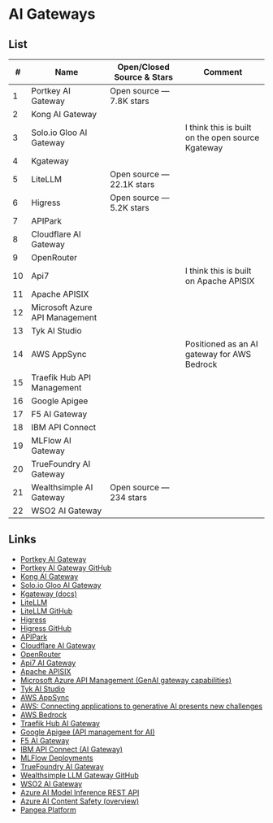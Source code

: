 <!-- markdownlint-disable -->
<!-- vale off -->
# AI Gateways

## List

| #  | Name                           | Open/Closed Source & Stars | Comment                                          |
| --- | ------------------------------ | --------------------------- | ------------------------------------------------ |
| 1  | Portkey AI Gateway             | Open source — 7.8K stars    |                                                  |
| 2  | Kong AI Gateway                |                             |                                                  |
| 3  | Solo.io Gloo AI Gateway        |                             | I think this is built on the open source Kgateway |
| 4  | Kgateway                       |                             |                                                  |
| 5  | LiteLLM                        | Open source — 22.1K stars   |                                                  |
| 6  | Higress                        | Open source — 5.2K stars    |                                                  |
| 7  | APIPark                        |                             |                                                  |
| 8  | Cloudflare AI Gateway          |                             |                                                  |
| 9  | OpenRouter                     |                             |                                                  |
| 10 | Api7                           |                             | I think this is built on Apache APISIX           |
| 11 | Apache APISIX                  |                             |                                                  |
| 12 | Microsoft Azure API Management |                             |                                                  |
| 13 | Tyk AI Studio                  |                             |                                                  |
| 14 | AWS AppSync                    |                             | Positioned as an AI gateway for AWS Bedrock      |
| 15 | Traefik Hub API Management     |                             |                                                  |
| 16 | Google Apigee                  |                             |                                                  |
| 17 | F5 AI Gateway                  |                             |                                                  |
| 18 | IBM API Connect                |                             |                                                  |
| 19 | MLFlow AI Gateway              |                             |                                                  |
| 20 | TrueFoundry AI Gateway         |                             |                                                  |
| 21 | Wealthsimple AI Gateway        | Open source — 234 stars     |                                                  |
| 22 | WSO2 AI Gateway                |                             |                                                  |

## Links

- [Portkey AI Gateway](https://portkey.ai/features/ai-gateway)
- [Portkey AI Gateway GitHub](https://github.com/Portkey-AI/gateway)
- [Kong AI Gateway](https://konghq.com/products/kong-ai-gateway)
- [Solo.io Gloo AI Gateway](https://www.solo.io/products/gloo-ai-gateway)
- [Kgateway (docs)](https://kgateway.dev/docs/ai/)
- [LiteLLM](https://www.litellm.ai/)
- [LiteLLM GitHub](https://github.com/BerriAI/litellm)
- [Higress](https://higress.cn/en/)
- [Higress GitHub](https://github.com/alibaba/higress)
- [APIPark](https://apipark.com/)
- [Cloudflare AI Gateway](https://www.cloudflare.com/en-ca/developer-platform/products/ai-gateway/)
- [OpenRouter](https://openrouter.ai/)
- [Api7 AI Gateway](https://api7.ai/ai-gateway)
- [Apache APISIX](https://apisix.apache.org/)
- [Microsoft Azure API Management (GenAI gateway capabilities)](https://learn.microsoft.com/en-us/azure/api-management/genai-gateway-capabilities)
- [Tyk AI Studio](https://tyk.io/tyk-ai-studio/)
- [AWS AppSync](https://aws.amazon.com/appsync/)
- [AWS: Connecting applications to generative AI presents new challenges](https://aws.amazon.com/blogs/mobile/connecting-applications-to-generative-ai-presents-new-challenges/)
- [AWS Bedrock](https://aws.amazon.com/bedrock/)
- [Traefik Hub AI Gateway](https://traefik.io/solutions/ai-gateway/)
- [Google Apigee (API management for AI)](https://cloud.google.com/blog/products/api-management/using-apigee-api-management-for-ai)
- [F5 AI Gateway](https://www.f5.com/products/ai-gateway)
- [IBM API Connect (AI Gateway)](https://www.ibm.com/products/api-connect/ai-gateway)
- [MLFlow Deployments](https://mlflow.org/docs/latest/llms/deployments/)
- [TrueFoundry AI Gateway](https://docs.truefoundry.com/gateway/intro-to-llm-gateway)
- [Wealthsimple LLM Gateway GitHub](https://github.com/wealthsimple/llm-gateway)
- [WSO2 AI Gateway](https://wso2.com/api-manager/usecases/ai-gateway/)
- [Azure AI Model Inference REST API](https://learn.microsoft.com/en-us/rest/api/aifoundry/modelinference/)
- [Azure AI Content Safety (overview)](https://learn.microsoft.com/en-us/azure/ai-services/content-safety/overview)
- [Pangea Platform](https://pangea.cloud/platform/)

<!-- vale on -->
<!-- markdownlint-enable -->